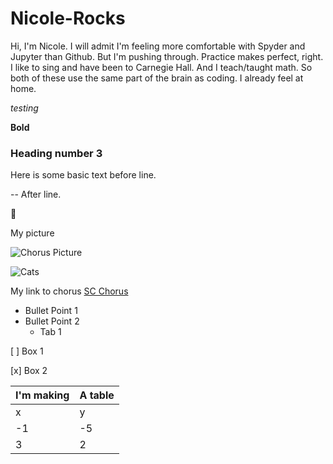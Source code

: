 # Nicole-Rocks
Hi, I'm Nicole.  I will admit I'm feeling more comfortable with Spyder and Jupyter than Github.  But I'm pushing through.  Practice makes perfect, right.  I like to sing and have been to Carnegie Hall.  And I teach/taught math.  So both of these use the same part of the brain as coding.  I already feel at home.


*testing*

**Bold**
### Heading number 3  

Here is some basic text before line.

--
After line.

:eggplant:

My picture

![Chorus Picture](https://images.app.goo.gl/bTsJUTY4zEhC5mv69)
<!-- Neither of these pictures work as of 2-14-20 -->

![Cats](C:\Users\Nicole\Pictures\20181013_131022)

My link to chorus [SC Chorus](http://www.scchorus.org)

* Bullet Point 1
* Bullet Point 2
  * Tab 1

[ ] Box 1

[x] Box 2

I'm making | A table
---------- | -------
x | y
-1 | -5
3 | 2

